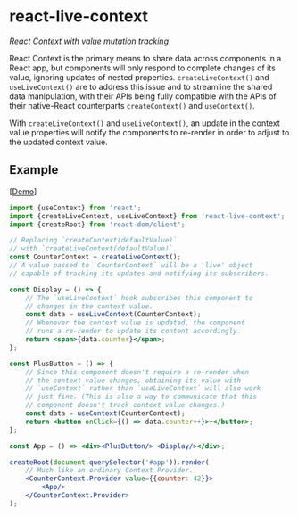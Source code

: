 # react-live-context

*React Context with value mutation tracking*

React Context is the primary means to share data across components in a React app, but components will only respond to complete changes of its value, ignoring updates of nested properties. `createLiveContext()` and `useLiveContext()` are to address this issue and to streamline the shared data manipulation, with their APIs being fully compatible with the APIs of their native-React counterparts `createContext()` and `useContext()`.

With `createLiveContext()` and `useLiveContext()`, an update in the context value properties will notify the components to re-render in order to adjust to the updated context value.

## Example

[[Demo](https://codepen.io/axtk/pen/RwQwRMq)]

```jsx
import {useContext} from 'react';
import {createLiveContext, useLiveContext} from 'react-live-context';
import {createRoot} from 'react-dom/client';

// Replacing `createContext(defaultValue)`
// with `createLiveContext(defaultValue)`.
const CounterContext = createLiveContext();
// A value passed to `CounterContext` will be a 'live' object
// capable of tracking its updates and notifying its subscribers.

const Display = () => {
    // The `useLiveContext` hook subscribes this component to
    // changes in the context value.
    const data = useLiveContext(CounterContext);
    // Whenever the context value is updated, the component
    // runs a re-render to update its content accordingly.
    return <span>{data.counter}</span>;
};

const PlusButton = () => {
    // Since this component doesn't require a re-render when
    // the context value changes, obtaining its value with
    // `useContext` rather than `useLiveContext` will also work
    // just fine. (This is also a way to communicate that this
    // component doesn't track context value changes.)
    const data = useContext(CounterContext);
    return <button onClick={() => data.counter++}>+</button>;
};

const App = () => <div><PlusButton/> <Display/></div>;

createRoot(document.querySelector('#app')).render(
    // Much like an ordinary Context Provider.
    <CounterContext.Provider value={{counter: 42}}>
        <App/>
    </CounterContext.Provider>
);
```
